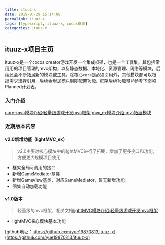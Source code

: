 ```yaml
---
title: ituuz-x
date: 2019-07-29 15:14:08
permalink: ituuz-x
tags: [typescript, ituuz-x, cocos框架]
categories: ituuz-x
---
```

ituuz-x项目主页
---
ituuz-x是一个cocos creator游戏开发一个集成框架，也是一个工具集。其包括常用用的项目管理的mvc架构，以及静态数据、本地化、资源管理、网络等模块，后续还会不断拓展新的模块或工具，除核心`core`是必须引用外，其他模块都可以根据需求选择引用，后续会增加模块剔除配置功能。框架后续功能可以参考下面的Planned计划表。
<!--more-->

### 入门介绍
[core-mvc模块介绍:轻量级游戏开发mvc框架](http://ituuz.com/2019/07/15/lightMVC-1/)
[mvc_ex模块介绍:mvc拓展模块](http://ituuz.com/2019/10/09/mvc-ex/)

### 近期版本内容
#### v2.0新增功能（lightMVC_ex）
> v2.0主要对核心模块中的lightMVC进行了拓展，增加了更多接口和功能，方便更大规模项目使用
- 框架全局可调用的接口
- 新增GameMediator基类
- 新增GameView基类，对应GameMediator，暂无新增功能。
- 图集自动加载功能

#### v1.0版本
> 轻量级的mvc框架，相关文档[lightMVC模块介绍:轻量级游戏开发mvc框架](http://ituuz.com/2019/07/15/lightMVC-1/)
- lightMVC核心模块基本功能

[github地址：https://github.com/yue19870813/ituuz-x](https://github.com/yue19870813/ituuz-x)

